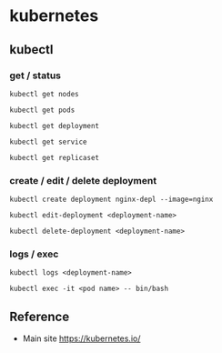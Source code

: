 # kubernetes

                                     
## kubectl
     
### get / status

`kubectl get nodes`

`kubectl get pods`

`kubectl get deployment`

`kubectl get service`

`kubectl get replicaset`
        
### create / edit / delete deployment

`kubectl create deployment nginx-depl --image=nginx`

`kubectl edit-deployment <deployment-name>`

`kubectl delete-deployment <deployment-name>`
                                 
### logs / exec

`kubectl logs <deployment-name>`
                     
`kubectl exec -it <pod name> -- bin/bash`


## Reference 

* Main site https://kubernetes.io/